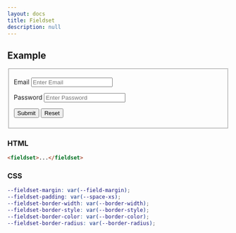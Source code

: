 ```yaml
---
layout: docs
title: Fieldset
description: null
---
```


## Example

<form>
  <fieldset>
    <p class="field">
      <label for="fieldset-email">Email</label>
      <input type="email" id="fieldset-email" placeholder="Enter Email">
    </p>
    <p class="field">
      <label for="fieldset-password">Password</label>
      <input type="password" id="fieldset-password" placeholder="Enter Password">
    </p>
    <p class="field">
      <button type="submit" class="button">Submit</button>
      <button type="reset" class="button">Reset</button>
    </p>
  </fieldset>
</form>

### HTML

```html
<fieldset>...</fieldset>
```

### CSS

```scss
--fieldset-margin: var(--field-margin);
--fieldset-padding: var(--space-xs);
--fieldset-border-width: var(--border-width);
--fieldset-border-style: var(--border-style);
--fieldset-border-color: var(--border-color);
--fieldset-border-radius: var(--border-radius);
```
